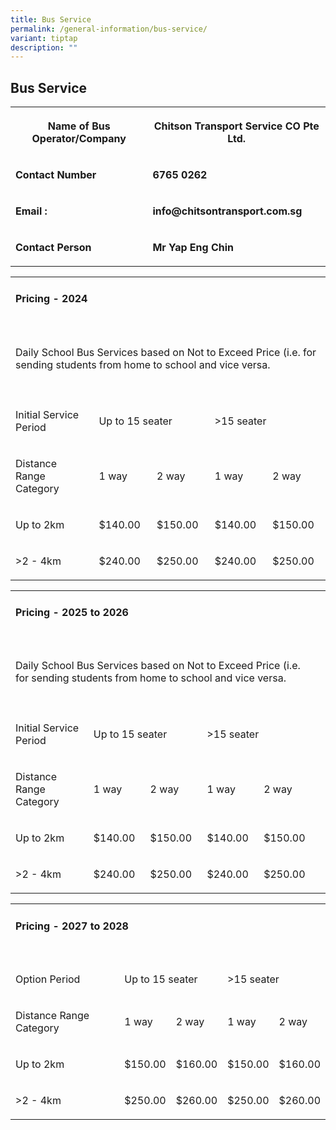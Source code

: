 ```yaml
---
title: Bus Service
permalink: /general-information/bus-service/
variant: tiptap
description: ""
---
```

<h2><strong>Bus Service</strong></h2>
<p></p>
<p></p>
<table style="minWidth: 50px">
<colgroup>
<col>
<col>
</colgroup>
<tbody>
<tr>
<th rowspan="1" colspan="1">
<p>Name of Bus Operator/Company</p>
</th>
<th rowspan="1" colspan="1">
<p>Chitson Transport Service CO Pte Ltd.</p>
</th>
</tr>
<tr>
<td rowspan="1" colspan="1">
<p><strong>Contact Number</strong>
</p>
</td>
<td rowspan="1" colspan="1">
<p><strong>6765 0262</strong>
</p>
</td>
</tr>
<tr>
<td rowspan="1" colspan="1">
<p><strong>Email :</strong>
</p>
</td>
<td rowspan="1" colspan="1">
<p><strong>info@chitsontransport.com.sg</strong>
</p>
</td>
</tr>
<tr>
<td rowspan="1" colspan="1">
<p><strong>Contact Person</strong>
</p>
</td>
<td rowspan="1" colspan="1">
<p><strong>Mr Yap Eng Chin</strong>
</p>
</td>
</tr>
</tbody>
</table>
<p></p>
<table style="minWidth: 125px">
<colgroup>
<col>
<col>
<col>
<col>
<col>
</colgroup>
<tbody>
<tr>
<td rowspan="1" colspan="2">
<h4><strong>Pricing - 2024</strong></h4>
</td>
<td rowspan="1" colspan="1">
<p></p>
</td>
<td rowspan="1" colspan="1">
<p></p>
</td>
<td rowspan="1" colspan="1">
<p></p>
</td>
</tr>
<tr>
<td rowspan="1" colspan="1">
<p></p>
</td>
<td rowspan="1" colspan="1">
<p></p>
</td>
<td rowspan="1" colspan="1">
<p></p>
</td>
<td rowspan="1" colspan="1">
<p></p>
</td>
<td rowspan="1" colspan="1">
<p></p>
</td>
</tr>
<tr>
<td rowspan="1" colspan="5">
<p>Daily School Bus Services based on Not to Exceed Price (i.e. for sending
students from home to school and vice versa.</p>
</td>
</tr>
<tr>
<td rowspan="1" colspan="1">
<p></p>
</td>
<td rowspan="1" colspan="1">
<p></p>
</td>
<td rowspan="1" colspan="1">
<p></p>
</td>
<td rowspan="1" colspan="1">
<p></p>
</td>
<td rowspan="1" colspan="1">
<p></p>
</td>
</tr>
<tr>
<td rowspan="1" colspan="1">
<p>Initial Service Period</p>
</td>
<td rowspan="1" colspan="2">
<p>Up to 15 seater</p>
</td>
<td rowspan="1" colspan="2">
<p>&gt;15 seater</p>
</td>
</tr>
<tr>
<td rowspan="2" colspan="1">
<p>Distance Range Category</p>
</td>
<td rowspan="2" colspan="1">
<p>1 way</p>
</td>
<td rowspan="2" colspan="1">
<p>2 way&nbsp;</p>
</td>
<td rowspan="2" colspan="1">
<p>1 way</p>
</td>
<td rowspan="2" colspan="1">
<p>2 way&nbsp;</p>
</td>
</tr>
<tr></tr>
<tr>
<td rowspan="1" colspan="1">
<p>Up to 2km</p>
</td>
<td rowspan="1" colspan="1">
<p>$140.00</p>
</td>
<td rowspan="1" colspan="1">
<p>$150.00</p>
</td>
<td rowspan="1" colspan="1">
<p>$140.00</p>
</td>
<td rowspan="1" colspan="1">
<p>$150.00</p>
</td>
</tr>
<tr>
<td rowspan="1" colspan="1">
<p>&gt;2 - 4km</p>
</td>
<td rowspan="1" colspan="1">
<p>$240.00</p>
</td>
<td rowspan="1" colspan="1">
<p>$250.00</p>
</td>
<td rowspan="1" colspan="1">
<p>$240.00</p>
</td>
<td rowspan="1" colspan="1">
<p>$250.00</p>
</td>
</tr>
</tbody>
</table>
<table style="minWidth: 150px">
<colgroup>
<col>
<col>
<col>
<col>
<col>
<col>
</colgroup>
<tbody>
<tr>
<td rowspan="1" colspan="3">
<h4><strong>Pricing - 2025 to 2026</strong></h4>
</td>
<td rowspan="1" colspan="1">
<p></p>
</td>
<td rowspan="1" colspan="1">
<p></p>
</td>
<td rowspan="1" colspan="1">
<p></p>
</td>
</tr>
<tr>
<td rowspan="1" colspan="1">
<p></p>
</td>
<td rowspan="1" colspan="1">
<p></p>
</td>
<td rowspan="1" colspan="1">
<p></p>
</td>
<td rowspan="1" colspan="1">
<p></p>
</td>
<td rowspan="1" colspan="1">
<p></p>
</td>
<td rowspan="1" colspan="1">
<p></p>
</td>
</tr>
<tr>
<td rowspan="1" colspan="5">
<p>Daily School Bus Services based on Not to Exceed Price (i.e. for sending
students from home to school and vice versa.</p>
</td>
<td rowspan="1" colspan="1">
<p></p>
</td>
</tr>
<tr>
<td rowspan="1" colspan="1">
<p></p>
</td>
<td rowspan="1" colspan="1">
<p></p>
</td>
<td rowspan="1" colspan="1">
<p></p>
</td>
<td rowspan="1" colspan="1">
<p></p>
</td>
<td rowspan="1" colspan="1">
<p></p>
</td>
<td rowspan="1" colspan="1">
<p></p>
</td>
</tr>
<tr>
<td rowspan="1" colspan="1">
<p>Initial Service Period</p>
</td>
<td rowspan="1" colspan="2">
<p>Up to 15 seater</p>
</td>
<td rowspan="1" colspan="2">
<p>&gt;15 seater</p>
</td>
<td rowspan="1" colspan="1">
<p></p>
</td>
</tr>
<tr>
<td rowspan="2" colspan="1">
<p>Distance Range Category</p>
</td>
<td rowspan="2" colspan="1">
<p>1 way</p>
</td>
<td rowspan="2" colspan="1">
<p>2 way&nbsp;</p>
</td>
<td rowspan="2" colspan="1">
<p>1 way</p>
</td>
<td rowspan="2" colspan="1">
<p>2 way&nbsp;</p>
</td>
<td rowspan="1" colspan="1">
<p></p>
</td>
</tr>
<tr>
<td rowspan="1" colspan="1">
<p></p>
</td>
</tr>
<tr>
<td rowspan="1" colspan="1">
<p>Up to 2km</p>
</td>
<td rowspan="1" colspan="1">
<p>$140.00</p>
</td>
<td rowspan="1" colspan="1">
<p>$150.00</p>
</td>
<td rowspan="1" colspan="1">
<p>$140.00</p>
</td>
<td rowspan="1" colspan="1">
<p>$150.00</p>
</td>
<td rowspan="1" colspan="1">
<p></p>
</td>
</tr>
<tr>
<td rowspan="1" colspan="1">
<p>&gt;2 - 4km</p>
</td>
<td rowspan="1" colspan="1">
<p>$240.00</p>
</td>
<td rowspan="1" colspan="1">
<p>$250.00</p>
</td>
<td rowspan="1" colspan="1">
<p>$240.00</p>
</td>
<td rowspan="1" colspan="1">
<p>$250.00</p>
</td>
<td rowspan="1" colspan="1">
<p></p>
</td>
</tr>
</tbody>
</table>
<table style="minWidth: 125px">
<colgroup>
<col>
<col>
<col>
<col>
<col>
</colgroup>
<tbody>
<tr>
<td rowspan="1" colspan="3">
<h4><strong>Pricing - 2027 to 2028</strong></h4>
</td>
<td rowspan="1" colspan="1">
<p></p>
</td>
<td rowspan="1" colspan="1">
<p></p>
</td>
</tr>
<tr>
<td rowspan="1" colspan="1">
<p></p>
</td>
<td rowspan="1" colspan="1">
<p></p>
</td>
<td rowspan="1" colspan="1">
<p></p>
</td>
<td rowspan="1" colspan="1">
<p></p>
</td>
<td rowspan="1" colspan="1">
<p></p>
</td>
</tr>
<tr>
<td rowspan="1" colspan="1">
<p>Option Period</p>
</td>
<td rowspan="1" colspan="2">
<p>Up to 15 seater</p>
</td>
<td rowspan="1" colspan="2">
<p>&gt;15 seater</p>
</td>
</tr>
<tr>
<td rowspan="2" colspan="1">
<p>Distance Range Category</p>
</td>
<td rowspan="2" colspan="1">
<p>1 way</p>
</td>
<td rowspan="2" colspan="1">
<p>2 way&nbsp;</p>
</td>
<td rowspan="2" colspan="1">
<p>1 way</p>
</td>
<td rowspan="2" colspan="1">
<p>2 way&nbsp;</p>
</td>
</tr>
<tr></tr>
<tr>
<td rowspan="1" colspan="1">
<p>Up to 2km</p>
</td>
<td rowspan="1" colspan="1">
<p>$150.00</p>
</td>
<td rowspan="1" colspan="1">
<p>$160.00</p>
</td>
<td rowspan="1" colspan="1">
<p>$150.00</p>
</td>
<td rowspan="1" colspan="1">
<p>$160.00</p>
</td>
</tr>
<tr>
<td rowspan="1" colspan="1">
<p>&gt;2 - 4km</p>
</td>
<td rowspan="1" colspan="1">
<p>$250.00</p>
</td>
<td rowspan="1" colspan="1">
<p>$260.00</p>
</td>
<td rowspan="1" colspan="1">
<p>$250.00</p>
</td>
<td rowspan="1" colspan="1">
<p>$260.00</p>
</td>
</tr>
</tbody>
</table>
<p></p>